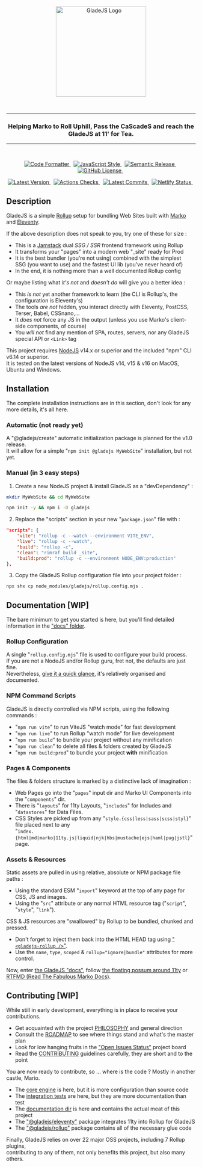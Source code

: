 <br/>

<p align="center">
    <a href="https://gladejs.com" rel="nofollow">
        <img width="240" alt="GladeJS Logo" src="https://raw.githubusercontent.com/gladejs/gladejs/main/pages/logos/gladejs.svg">
    </a>
</p>

<br/><hr/>

<h3 align="center">Helping Marko to Roll Uphill, Pass the CaScadeS and reach the GladeJS at 11' for Tea.</h3>

<hr/><br/>

<p align="center">
    <a href="https://github.com/prettier/prettier">
        <img alt="Code Formatter" src="https://badgen.net/badge/code%20format/prettier/ff69b4">
    </a>
    &nbsp;
    <a href="https://github.com/standard/standard">
        <img alt="JavaScript Style" src="https://badgen.net/badge/code%20style/standard/green">
    </a>
    &nbsp;
    <a href="https://github.com/semantic-release/semantic-release">
        <img alt="Semantic Release" src="https://badgen.net/badge/%20%20%F0%9F%93%A6%F0%9F%9A%80/semantic-release/e10079">
    </a>
    &nbsp;
    <a href="https://github.com/gladejs/gladejs/blob/main/LICENSE">
        <img alt="GitHub License" src="https://badgen.net/github/license/gladejs/gladejs">
    </a>
    &nbsp;
</p>

<p align="center">
    <a href="https://www.npmjs.com/package/gladejs" rel="nofollow">
        <img alt="Latest Version" src="https://badgen.net/npm/v/gladejs">
    </a>
    &nbsp;
    <a href="https://github.com/gladejs/gladejs/actions">
        <img alt="Actions Checks" src="https://badgen.net/github/checks/gladejs/gladejs">
    </a>
    &nbsp;
    <a href="https://github.com/gladejs/gladejs/commits/next">
        <img alt="Latest Commits" src="https://badgen.net/github/last-commit/gladejs/gladejs/next">
    </a>
    &nbsp;
    <a href="https://app.netlify.com/sites/main-gladejs-site/deploys" rel="nofollow">
        <img alt="Netlify Status" src="https://api.netlify.com/api/v1/badges/8e4756b1-ba23-45b4-a9ab-6fb041c40056/deploy-status">
    </a>
    &nbsp;
</p>

## Description

GladeJS is a simple [Rollup](https://rollupjs.org) setup for bundling Web Sites built with [Marko](https://markojs.com) and [Eleventy](https://www.11ty.dev).

If the above description does not speak to you, try one of these for size :

-   This is a [Jamstack](https://jamstack.org) dual _SSG / SSR_ frontend framework using Rollup
-   It transforms your "pages" into a modern web "\_site" ready for Prod
-   It is the best bundler (you're not using) combined with the simplest \
    SSG (you want to use) and the fastest UI lib (you've never heard of)
-   In the end, it is nothing more than a well documented Rollup config

Or maybe listing what _it's not_ and _doesn't do_ will give you a better idea :

-   This _is not_ yet another framework to learn (the CLI is Rollup's, the configuration is Eleventy's)
-   The tools _are not_ hidden, you interact directly with Eleventy, PostCSS, Terser, Babel, CSSnano,...
-   It _does not_ force any JS in the output (unless you use Marko's client-side components, of course)
-   You _will not_ find any mention of SPA, routes, servers, nor any GladeJS special API or `<Link>` tag

This project requires [NodeJS](https://nodejs.org) v14.x or superior and the included "npm" CLI v6.14 or superior. \
It is tested on the latest versions of NodeJS v14, v15 & v16 on MacOS, Ubuntu and Windows.

## Installation

The complete installation instructions are in this section, don't look for any more details, it's all here.

### Automatic (not ready yet)

A "@gladejs/create" automatic initialization package is planned for the v1.0 release. \
It will allow for a simple "`npm init @gladejs MyWebSite`" installation, but not yet.

### Manual (in 3 easy steps)

1. Create a new NodeJS project & install GladeJS as a "devDependency" :

```bash
mkdir MyWebSite && cd MyWebSite
```

```bash
npm init -y && npm i -D gladejs
```

2. Replace the "scripts" section in your new "`package.json`" file with :

```json
"scripts": {
    "vite": "rollup -c --watch --environment VITE_ENV",
    "live": "rollup -c --watch",
    "build": "rollup -c",
    "clean": "rimraf build _site",
    "build:prod": "rollup -c --environment NODE_ENV:production"
},
```

3. Copy the GladeJS Rollup configuration file into your project folder :

```bash
npx shx cp node_modules/gladejs/rollup.config.mjs .
```

## Documentation [WIP]

The bare minimum to get you started is here, but you'll find detailed information in the ["docs" folder](./docs/).

### Rollup Configuration

A single "`rollup.config.mjs`" file is used to configure your build process. \
If you are not a NodeJS and/or Rollup guru, fret not, the defaults are just fine. \
Nevertheless, [give it a quick glance](./rollup.config.mjs), it's relatively organised and documented.

### NPM Command Scripts

GladeJS is directly controlled via NPM scripts, using the following commands :

-   "`npm run vite`" to run ViteJS "watch mode" for fast development
-   "`npm run live`" to run Rollup "watch mode" for live development
-   "`npm run build`" to bundle your project without any minification
-   "`npm run clean`" to delete all files & folders created by GladeJS
-   "`npm run build:prod`" to bundle your project **with** minification

### Pages & Components

The files & folders structure is marked by a distinctive lack of imagination :

-   Web Pages go into the "`pages`" input dir and Marko UI Components into the "`components`" dir.
-   There is "`layouts`" for 11ty Layouts, "`includes`" for Includes and "`datastores`" for Data Files.
-   CSS Styles are picked up from any "`style.{css|less|sass|scss|styl}`" file placed next to any \
    "`index.{html|md|marko|11ty.js|liquid|njk|hbs|mustache|ejs|haml|pug|jstl}`" page.

### Assets & Resources

Static assets are pulled in using relative, absolute or NPM package file paths :

-   Using the standard ESM "`import`" keyword at the top of any page for CSS, JS and images.
-   Using the "`src`" attribute or any normal HTML resource tag ("`script`", "`style`", "`link`").

CSS & JS resources are "swallowed" by Rollup to be bundled, chunked and pressed.

-   Don't forget to inject them back into the HTML HEAD tag using ["`<gladejs-rollup />`"](./packages/rollup/src/gladejs-rollup.marko).
-   Use the `name`, `type`, `scoped` & `rollup="ignore|bundle"` attributes for more control.

Now, enter [the GladeJS "docs"](./docs/), follow [the floating possum around 11ty](https://www.11ty.dev/docs/) or [RTFMD (Read The Fabulous Marko Docs)](https://markojs.com/docs/getting-started/).

## Contributing [WIP]

While still in early development, everything is in place to receive your contributions.

-   Get acquainted with the project [PHILOSOPHY](./PHILOSOPHY.md) and general direction
-   Consult the [ROADMAP](./ROADMAP.md) to see where things stand and what's the master plan
-   Look for low hanging fruits in the ["Open Issues Status"](https://github.com/gladejs/gladejs/projects/1) project board
-   Read the [CONTRIBUTING](./CONTRIBUTING.md) guidelines carefully, they are short and to the point

You are now ready to contribute, so ... where is the code ? Mostly in another castle, Mario.

-   The [core engine](./rollup.config.mjs) is here, but it is more configuration than source code
-   The [integration tests](./tests/) are here, but they are more documentation than test
-   The [documentation dir](./docs/) is here and contains the actual meat of this project
-   The ["@gladejs/eleventy"](./packages/eleventy/) package integrates 11ty into Rollup for GladeJS
-   The ["@gladejs/rollup"](./packages/rollup/) package contains all of the necessary glue code

Finally, GladeJS relies on over 22 major OSS projects, including 7 Rollup plugins, \
contributing to any of them, not only benefits this project, but also many others.
